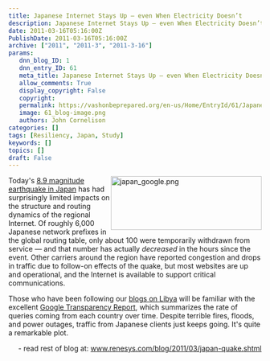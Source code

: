 ```yaml
---
title: Japanese Internet Stays Up – even When Electricity Doesn’t
description: Japanese Internet Stays Up – even When Electricity Doesn’t
date: 2011-03-16T05:16:00Z
PublishDate: 2011-03-16T05:16:00Z
archive: ["2011", "2011-3", "2011-3-16"]
params:
   dnn_blog_ID: 1
   dnn_entry_ID: 61
   meta_title: Japanese Internet Stays Up – even When Electricity Doesn’t
   allow_comments: True
   display_copyright: False
   copyright: 
   permalink: https://vashonbeprepared.org/en-us/Home/EntryId/61/Japanese-Internet-Stays-Up-ndash-even-When-Electricity-Doesn-rsquo-t
   image: 61_blog-image.png
   authors: John Cornelison
categories: []
tags: [Resiliency, Japan, Study]
keywords: []
topics: []
draft: False
---
```


<p><a href="http://www.renesys.com/blog/assets_c/2011/03/japan_google-287.shtml"><img alt="japan_google.png" align="right" width="300" height="107" style="display: inline; margin-left: 0px; margin-right: 0px" src="http://www.renesys.com/blog/assets_c/2011/03/japan_google-thumb-300x107-287.png" /></a>Today's <a href="http://earthquake.usgs.gov/earthquakes/eqinthenews/2011/usc0001xgp/">8.9 magnitude earthquake in Japan</a> has had surprisingly limited impacts on the structure and routing dynamics of the regional Internet. Of roughly 6,000 Japanese network prefixes in the global routing table, only about 100 were temporarily withdrawn from service — and that number has actually <em>decreased</em> in the hours since the event. Other carriers around the region have reported congestion and drops in traffic due to follow-on effects of the quake, but most websites are up and operational, and the Internet is available to support critical communications.</p>
<p>Those who have been following our <a href="http://www.renesys.com/blog/2011/03/what-libya-learned-from-egypt.shtml">blogs on Libya</a> will be familiar with the excellent <a href="http://www.google.com/transparencyreport/traffic/?r=JP&amp;l=WEBSEARCH&amp;csd=1299286146618&amp;ced=1299890946618">Google Transparency Report</a>, which summarizes the rate of queries coming from each country over time. Despite terrible fires, floods, and power outages, traffic from Japanese clients just keeps going. It's quite a remarkable plot.</p>
<p align="right">- read rest of blog at: <a title="http://www.renesys.com/blog/2011/03/japan-quake.shtml" href="http://www.renesys.com/blog/2011/03/japan-quake.shtml">www.renesys.com/blog/2011/03/japan-quake.shtml</a></p>
